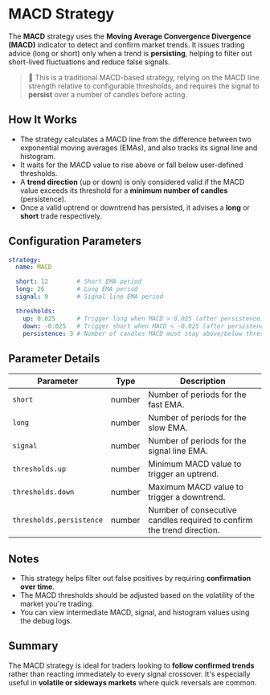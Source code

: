# MACD Strategy

The **MACD** strategy uses the **Moving Average Convergence Divergence (MACD)** indicator to detect and confirm market trends. It issues trading advice (long or short) only when a trend is **persisting**, helping to filter out short-lived fluctuations and reduce false signals.

> 📘 This is a traditional MACD-based strategy, relying on the MACD line strength relative to configurable thresholds, and requires the signal to **persist** over a number of candles before acting.

## How It Works

- The strategy calculates a MACD line from the difference between two exponential moving averages (EMAs), and also tracks its signal line and histogram.
- It waits for the MACD value to rise above or fall below user-defined thresholds.
- A **trend direction** (up or down) is only considered valid if the MACD value exceeds its threshold for a **minimum number of candles** (persistence).
- Once a valid uptrend or downtrend has persisted, it advises a **long** or **short** trade respectively.

## Configuration Parameters

```yaml
strategy:
  name: MACD

  short: 12        # Short EMA period
  long: 26         # Long EMA period
  signal: 9        # Signal line EMA period

  thresholds:
    up: 0.025      # Trigger long when MACD > 0.025 (after persistence)
    down: -0.025   # Trigger short when MACD < -0.025 (after persistence)
    persistence: 3 # Number of candles MACD must stay above/below threshold before advising
```

## Parameter Details

| Parameter                 | Type    | Description                                                                 |
|---------------------------|---------|-----------------------------------------------------------------------------|
| `short`                   | number  | Number of periods for the fast EMA.                                        |
| `long`                    | number  | Number of periods for the slow EMA.                                        |
| `signal`                  | number  | Number of periods for the signal line EMA.                                 |
| `thresholds.up`           | number  | Minimum MACD value to trigger an uptrend.                                  |
| `thresholds.down`         | number  | Maximum MACD value to trigger a downtrend.                                 |
| `thresholds.persistence`  | number  | Number of consecutive candles required to confirm the trend direction.     |

## Notes

- This strategy helps filter out false positives by requiring **confirmation over time**.
- The MACD thresholds should be adjusted based on the volatility of the market you're trading.
- You can view intermediate MACD, signal, and histogram values using the debug logs.

## Summary

The MACD strategy is ideal for traders looking to **follow confirmed trends** rather than reacting immediately to every signal crossover. It's especially useful in **volatile or sideways markets** where quick reversals are common.